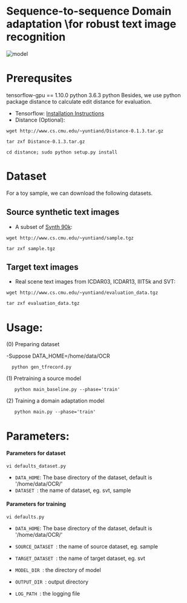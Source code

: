 # Sequence-to-sequence Domain adaptation \\for robust text image recognition
![model](https://github.com/Seq2seqAdapt/Seq2seqAdapt_paper/blob/master/model_framework.jpg)
# Prerequsites
tensorflow-gpu == 1.10.0
python 3.6.3
python
Besides, we use python package distance to calculate edit distance for evaluation.

- Tensorflow: [Installation Instructions](https://www.tensorflow.org/get_started/os_setup#download-and-setup) 
- Distance (Optional):

```
wget http://www.cs.cmu.edu/~yuntiand/Distance-0.1.3.tar.gz
```

```
tar zxf Distance-0.1.3.tar.gz
```

```
cd distance; sudo python setup.py install
```

# Dataset

For a toy sample, we can download the following datasets.

## Source synthetic text images

   - A subset of [Synth 90k](http://www.robots.ox.ac.uk/~vgg/data/text/):
```
wget http://www.cs.cmu.edu/~yuntiand/sample.tgz
```

```
tar zxf sample.tgz
```
## Target text images

  -  Real scene text images from ICDAR03, ICDAR13, IIIT5k and SVT:

```
wget http://www.cs.cmu.edu/~yuntiand/evaluation_data.tgz
```

```
tar zxf evaluation_data.tgz
```

# Usage:

(0) Preparing dataset

-Suppose DATA_HOME=/home/data/OCR

 ```
   python gen_tfrecord.py
 ```
(1) Pretraining a source model

```
   python main_baseline.py --phase='train'
```
(2) Training a domain adaptation model

```
   python main.py --phase='train'
```

# Parameters:

#### Parameters for dataset
```
vi defaults_dataset.py
```
 * `DATA_HOME`:  The base directory of the dataset, default is '/home/data/OCR/'
 * `DATASET `:   the name of dataset, eg. svt, sample

#### Parameters for training
```
vi defaults.py
```
 * `DATA_HOME`:  The base directory of the dataset, default is '/home/data/OCR/'
 * `SOURCE_DATASET `:   the name of source dataset, eg. sample
 * `TARGET_DATASET `:   the name of target dataset, eg. svt

 * `MODEL_DIR `:   the directory of model
 * `OUTPUT_DIR `:   output directory
 * `LOG_PATH `:   the logging file

